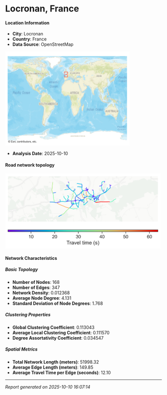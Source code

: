 # Locronan, France

#### Location Information

- **City**: Locronan
- **Country**: France
- **Data Source**: OpenStreetMap
<img src="Locronan_location.png" alt="Locronan Location Map" width="400" />

- **Analysis Date**: 2025-10-10

#### Road network topology

<img src="Locronan_network_map.png" alt="Locronan Road Network Map" width="500"/>

#### Network Characteristics

##### Basic Topology

- **Number of Nodes**: 168
- **Number of Edges**: 347
- **Network Density**: 0.012368
- **Average Node Degree**: 4.131
- **Standard Deviation of Node Degrees**: 1.768

##### Clustering Properties

- **Global Clustering Coefficient**: 0.113043
- **Average Local Clustering Coefficient**: 0.111570
- **Degree Assortativity Coefficient**: 0.034547

##### Spatial Metrics

- **Total Network Length (meters)**: 51998.32
- **Average Edge Length (meters)**: 149.85
- **Average Travel Time per Edge (seconds)**: 12.10

---
*Report generated on 2025-10-10 16:07:14*
